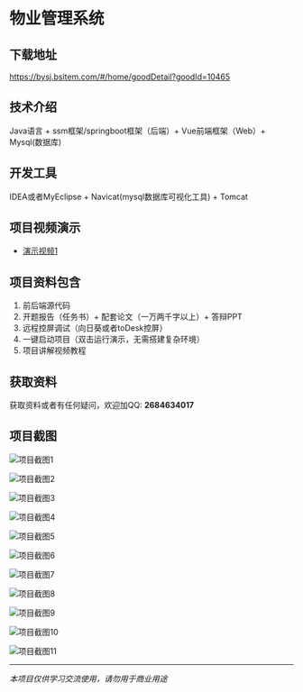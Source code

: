# 物业管理系统

## 下载地址
https://bysj.bsitem.com/#/home/goodDetail?goodId=10465

## 技术介绍
Java语言 + ssm框架/springboot框架（后端）+ Vue前端框架（Web）+ Mysql(数据库)

## 开发工具
IDEA或者MyEclipse + Navicat(mysql数据库可视化工具) + Tomcat

## 项目视频演示
- [演示视频1](https://graduation-images.oss-cn-beijing.aliyuncs.com/videos/828%E5%A5%97ssm%E5%BD%95%E5%83%8F/10465_ssm309%E7%89%A9%E4%B8%9A%E7%AE%A1%E7%90%86%E5%BD%95%E5%83%8F.mp4)

## 项目资料包含
1. 前后端源代码
2. 开题报告（任务书）+ 配套论文（一万两千字以上）+ 答辩PPT
3. 远程控屏调试（向日葵或者toDesk控屏）
4. 一键启动项目（双击运行演示，无需搭建复杂环境）
5. 项目讲解视频教程

## 获取资料
获取资料或者有任何疑问，欢迎加QQ: **2684634017**

## 项目截图
![项目截图1](https://graduation-images.oss-cn-beijing.aliyuncs.com/图片/10465/毕设论坛项目主图.jpg)

![项目截图2](https://graduation-images.oss-cn-beijing.aliyuncs.com/图片/10465/1.png)

![项目截图3](https://graduation-images.oss-cn-beijing.aliyuncs.com/图片/10465/2.png)

![项目截图4](https://graduation-images.oss-cn-beijing.aliyuncs.com/图片/10465/3.png)

![项目截图5](https://graduation-images.oss-cn-beijing.aliyuncs.com/图片/10465/4.png)

![项目截图6](https://graduation-images.oss-cn-beijing.aliyuncs.com/图片/10465/5.png)

![项目截图7](https://graduation-images.oss-cn-beijing.aliyuncs.com/图片/10465/6.png)

![项目截图8](https://graduation-images.oss-cn-beijing.aliyuncs.com/图片/10465/7.png)

![项目截图9](https://graduation-images.oss-cn-beijing.aliyuncs.com/图片/10465/8.png)

![项目截图10](https://graduation-images.oss-cn-beijing.aliyuncs.com/图片/10465/9.png)

![项目截图11](https://graduation-images.oss-cn-beijing.aliyuncs.com/图片/10465/10.png)

---
*本项目仅供学习交流使用，请勿用于商业用途*
